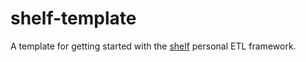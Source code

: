 # shelf-template

A template for getting started with the [shelf](https://github.com/larsyencken/shelf) personal ETL framework.
